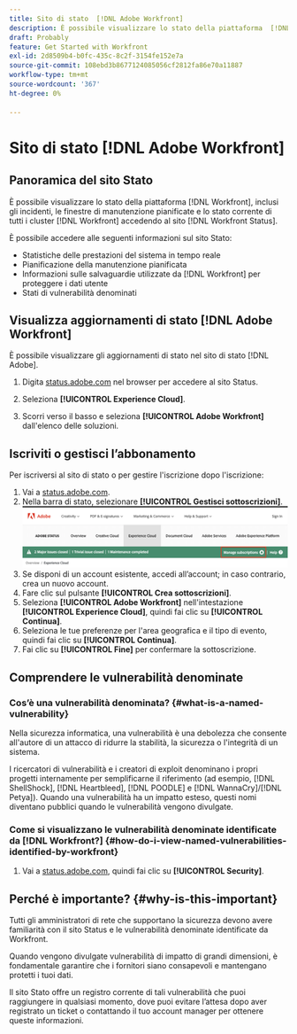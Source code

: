 ```yaml
---
title: Sito di stato  [!DNL Adobe Workfront]
description: È possibile visualizzare lo stato della piattaforma  [!DNL Workfront] , inclusi gli incidenti, le finestre di manutenzione pianificate e lo stato corrente di tutti [!DNL Workfront] i cluster accedendo al sito [!DNL Workfront Status] .
draft: Probably
feature: Get Started with Workfront
exl-id: 2d8509b4-b0fc-435c-8c2f-3154fe152e7a
source-git-commit: 108ebd3b8677124085056cf2812fa86e70a11887
workflow-type: tm+mt
source-wordcount: '367'
ht-degree: 0%

---
```


# Sito di stato [!DNL Adobe Workfront]

<!-- Audited: 1/2024 -->

## Panoramica del sito Stato

È possibile visualizzare lo stato della piattaforma [!DNL Workfront], inclusi gli incidenti, le finestre di manutenzione pianificate e lo stato corrente di tutti i cluster [!DNL Workfront] accedendo al sito [!DNL Workfront Status].

È possibile accedere alle seguenti informazioni sul sito Stato:

* Statistiche delle prestazioni del sistema in tempo reale
* Pianificazione della manutenzione pianificata
* Informazioni sulle salvaguardie utilizzate da [!DNL Workfront] per proteggere i dati utente
* Stati di vulnerabilità denominati

## Visualizza aggiornamenti di stato [!DNL Adobe Workfront]

È possibile visualizzare gli aggiornamenti di stato nel sito di stato [!DNL Adobe].

1. Digita [status.adobe.com](https://status.adobe.com/) nel browser per accedere al sito Status.

1. Seleziona **[!UICONTROL Experience Cloud]**.
1. Scorri verso il basso e seleziona **[!UICONTROL Adobe Workfront]** dall&#39;elenco delle soluzioni.

## Iscriviti o gestisci l’abbonamento

Per iscriversi al sito di stato o per gestire l&#39;iscrizione dopo l&#39;iscrizione:

1. Vai a [status.adobe.com](https://status.adobe.com/).
1. Nella barra di stato, selezionare **[!UICONTROL Gestisci sottoscrizioni]**.
   ![](assets/manage-subs.png)
1. Se disponi di un account esistente, accedi all’account; in caso contrario, crea un nuovo account.
1. Fare clic sul pulsante **[!UICONTROL Crea sottoscrizioni]**.
1. Seleziona **[!UICONTROL Adobe Workfront]** nell&#39;intestazione **[!UICONTROL Experience Cloud]**, quindi fai clic su **[!UICONTROL Continua]**.
1. Seleziona le tue preferenze per l&#39;area geografica e il tipo di evento, quindi fai clic su **[!UICONTROL Continua]**.
1. Fai clic su **[!UICONTROL Fine]** per confermare la sottoscrizione.

## Comprendere le vulnerabilità denominate

### Cos’è una vulnerabilità denominata? {#what-is-a-named-vulnerability}

Nella sicurezza informatica, una vulnerabilità è una debolezza che consente all&#39;autore di un attacco di ridurre la stabilità, la sicurezza o l&#39;integrità di un sistema.

I ricercatori di vulnerabilità e i creatori di exploit denominano i propri progetti internamente per semplificarne il riferimento (ad esempio, [!DNL ShellShock], [!DNL Heartbleed], [!DNL POODLE] e [!DNL WannaCry]/[!DNL Petya]). Quando una vulnerabilità ha un impatto esteso, questi nomi diventano pubblici quando le vulnerabilità vengono divulgate.

### Come si visualizzano le vulnerabilità denominate identificate da [!DNL Workfront?] {#how-do-i-view-named-vulnerabilities-identified-by-workfront}

1. Vai a [status.adobe.com](https://status.adobe.com/), quindi fai clic su **[!UICONTROL Security]**.

## Perché è importante? {#why-is-this-important}

Tutti gli amministratori di rete che supportano la sicurezza devono avere familiarità con il sito Status e le vulnerabilità denominate identificate da Workfront.

Quando vengono divulgate vulnerabilità di impatto di grandi dimensioni, è fondamentale garantire che i fornitori siano consapevoli e mantengano protetti i tuoi dati.

Il sito Stato offre un registro corrente di tali vulnerabilità che puoi raggiungere in qualsiasi momento, dove puoi evitare l’attesa dopo aver registrato un ticket o contattando il tuo account manager per ottenere queste informazioni.
